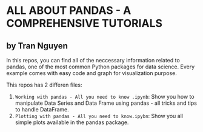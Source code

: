 # ALL ABOUT PANDAS - A COMPREHENSIVE TUTORIALS
## by Tran Nguyen

In this repos, you can find all of the neccessary information related to pandas, one of the most common Python packages for data science. Every example comes with easy code and graph for visualization purpose.

This repos has 2 differen files:
1. `Working with pandas - All you need to know .ipynb`: Show you how to manipulate Data Series and Data Frame using pandas - all tricks and tips to handle DataFrame.
2. `Plotting with pandas - All you need to know.ipybn`: Show you all simple plots available in the pandas package.

